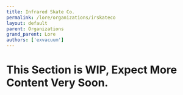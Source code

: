 ```yaml
---
title: Infrared Skate Co.
permalink: /lore/organizations/irskateco
layout: default
parent: Organizations
grand_parent: Lore
authors: ['exvacuum']
---
```


# This Section is WIP, Expect More Content Very Soon.